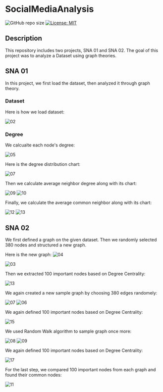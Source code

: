 # SocialMediaAnalysis

![GitHub repo size](https://img.shields.io/github/repo-size/Nazanin-Abbasi/SocialMediaAnalysis)
[![License: MIT](https://img.shields.io/badge/License-MIT-yellow.svg)](https://opensource.org/licenses/MIT)

## Description

This repository includes two projects, SNA 01 and SNA 02. The goal of this project was to analyze a Dataset using graph theories.

## SNA 01

In this project, we first load the dataset, then analyzed it through graph theory.

### Dataset

Here is how we load dataset:

![02](https://user-images.githubusercontent.com/120925422/210345859-db263de7-d14f-47fc-8524-bd97ebd5e685.PNG)

### Degree

We calcualte each node's degree:

![05](https://user-images.githubusercontent.com/120925422/210345970-9e5cc3d4-46b8-4ce7-9e66-6149d300c1c2.PNG)

Here is the degree distribution chart:

![07](https://user-images.githubusercontent.com/120925422/210346046-54087509-363d-413c-8aa7-87d724ba8e03.PNG)

Then we calculate average neighbor degree along with its chart:

![09](https://user-images.githubusercontent.com/120925422/210346138-6f1a70a2-1c48-4829-a6cc-d50e341cfdc0.PNG)
![10](https://user-images.githubusercontent.com/120925422/210346189-f65e1b10-587e-46dd-95e9-0ec54a6325f2.PNG)

Finally, we calculate the average common neighbor along with its chart:

![12](https://user-images.githubusercontent.com/120925422/210346365-2527b53c-25f9-4d62-8d1e-d09d00469140.PNG)
![13](https://user-images.githubusercontent.com/120925422/210346411-d40a4f04-01d5-4c52-a7de-78bfe52c4b29.PNG)

## SNA 02

We first defined a graph on the given dataset. Then we randomly selected 380 nodes and structured a new graph.

Here is the new graph:
![04](https://user-images.githubusercontent.com/120925422/210349139-50af75cb-e1c3-41ca-9fa7-682e1d729b54.PNG)

![03](https://user-images.githubusercontent.com/120925422/210349156-43926c19-1710-47bd-8ee5-600e2a1e4da9.PNG)

Then we extracted 100 important nodes based on Degree Centrality:

![13](https://user-images.githubusercontent.com/120925422/210349325-e031c0b7-2d92-4b9a-8971-d78079cbae09.PNG)

We again created a new sample graph by choosing 380 edges randomely:
 
 ![07](https://user-images.githubusercontent.com/120925422/210349470-8acb4c71-4bdb-4fc1-88db-7d51055a8f67.PNG)
![06](https://user-images.githubusercontent.com/120925422/210349475-765baa57-9bb1-4470-b204-c7d43bc42c74.PNG)

We again defined 100 important nodes based on Degree Centrality:

![15](https://user-images.githubusercontent.com/120925422/210349681-61b42262-86cb-4978-9035-b95128dbbca1.PNG)

We used Random Walk algorithm to sample graph once more:

![08](https://user-images.githubusercontent.com/120925422/210349859-8e55b378-22c2-4f71-85d7-fdd0dccbe542.PNG)
![09](https://user-images.githubusercontent.com/120925422/210349867-434e4321-09dc-4840-a61b-150d21c03361.PNG)

We again defined 100 important nodes based on Degree Centrality:

![17](https://user-images.githubusercontent.com/120925422/210349926-d81f0c51-3e20-414d-bf0d-670ae7e7b728.PNG)

For the last step, we compared 100 important nodes from each graph and found their common nodes:

![11](https://user-images.githubusercontent.com/120925422/210350122-76bdd6ce-4c2c-4002-9df9-0a44756f9153.PNG)



